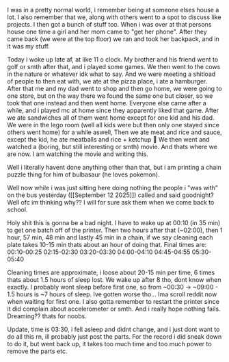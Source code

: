 I was in a pretty normal world, i remember being at someone elses house a lot. I also remember that we, along with others went to a spot to discuss like projects. I then got a bunch of stuff too. When i was over at that persons house one time a girl and her mom came to "get her phone". After they came back (we were at the top floor) we ran and took her backpack, and in it was my stuff.

Today i woke up late af, at like 11 o clock. My brother and his friend went to golf or smth after that, and i played some games. We then went to the cows in the nature or whatever idk what to say. And we were meeting a shitload of people to then eat with, we ate at the pizza place, i ate a hamburger. After that me and my dad went to shop and then go home, we were going to one store, but on the way there we found the same one but closer, so we took that one instead and then went home. Everyone else came after a while, and i played mc at home since they apparently liked that game. After we ate sandwiches all of them went home except for one kid and his dad. We were in the lego room (well all kids were but then only one stayed since others went home) for a while aswell, Then we ate meat and rice and sauce, except the kid, he ate meatballs and rice + ketchup 🤢
We then went and watched a (boring, but still interesting or smth) movie. And thats where we are now. I am watching the movie and writing this.

Well i literally havent done anything other than that, but i am printing a chain puzzle thing for him of bulbasaur (he loves pokemon).

Well now while i was just sitting here doing nothing the people i "was with" on the bus yesterday ([[September 12 2025]]) called and said goodnight? Well ofc im thinking why?? I will for sure ask them when we come back to school.

Holy shit this is gonna be a bad night. I have to wake up at 00:10 (in 35 min) to get one batch off of the printer. Then two hours after that (~02:00), then 1 hour, 57 min, 48 min and lastly 45 min in a chain, if we say cleaning each plate takes 10-15 min thats about an hour of doing that. Final times are:
00:10-00:25
02:15-02:30
03:20-03:30
04:00-04:10
04:45-04:55
05:30-05:40

Cleaning times are approximate, i loose about 20-15 min per time, 6 times thats about 1.5 hours of sleep lost. We wake up after 8 tho, dont know when exactly. I probably wont sleep before first one, so from ~00:30 → ~09:00 - 1.5 hours is ~7 hours of sleep. Ive gotten worse tho... Ima scroll reddit now when waiting for first one.
I also gotta remember to restart the printer since it did complain about accelerometer or smth. And i really hope nothing fails. Dreaming?? thats for noobs.

Update, time is 03:30, i fell asleep and didnt change, and i just dont want to do all this rn, ill probably just post the parts.
For the record i did sneak down to do it, but went back up, it takes too much time and too much power to remove the parts etc.